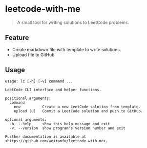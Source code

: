 # leetcode-with-me

> A small tool for writing solutions to LeetCode problems.

## Feature

* Create markdown file with template to write solutions.
* Upload file to GitHub

## Usage

```
usage: lc [-h] [-v] command ...

LeetCode CLI interface and helper functions.

positional arguments:
  command
    new          Create a new LeetCode solution from template.
    upload (u)   Commit a LeetCode solution and push to GitHub.

optional arguments:
  -h, --help     show this help message and exit
  -v, --version  show program's version number and exit

Further documentation is available at <https://github.com/weiranfu/leetcode-with-me>.
```